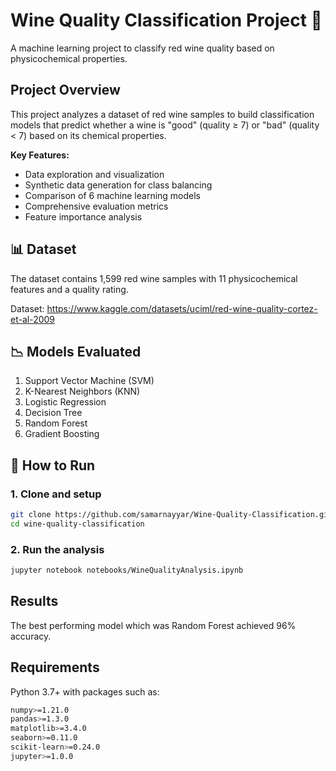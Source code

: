 #  Wine Quality Classification Project 🍷

A machine learning project to classify red wine quality based on physicochemical properties.

## Project Overview

This project analyzes a dataset of red wine samples to build classification models that predict whether a wine is "good" (quality ≥ 7) or "bad" (quality < 7) based on its chemical properties.

**Key Features:**
- Data exploration and visualization
- Synthetic data generation for class balancing
- Comparison of 6 machine learning models
- Comprehensive evaluation metrics
- Feature importance analysis

## 📊 Dataset

The dataset contains 1,599 red wine samples with 11 physicochemical features and a quality rating.

Dataset: https://www.kaggle.com/datasets/uciml/red-wine-quality-cortez-et-al-2009

## 📉 Models Evaluated

1. Support Vector Machine (SVM)
2. K-Nearest Neighbors (KNN)
3. Logistic Regression
4. Decision Tree
5. Random Forest
6. Gradient Boosting

## 🚀 How to Run

### 1. Clone and setup
```bash
git clone https://github.com/samarnayyar/Wine-Quality-Classification.git
cd wine-quality-classification
```

### 2. Run the analysis
```bash
jupyter notebook notebooks/WineQualityAnalysis.ipynb
```

## Results

The best performing model which was Random Forest achieved 96% accuracy.


## Requirements

Python 3.7+ with packages such as:
```bash
numpy>=1.21.0
pandas>=1.3.0
matplotlib>=3.4.0
seaborn>=0.11.0
scikit-learn>=0.24.0
jupyter>=1.0.0
